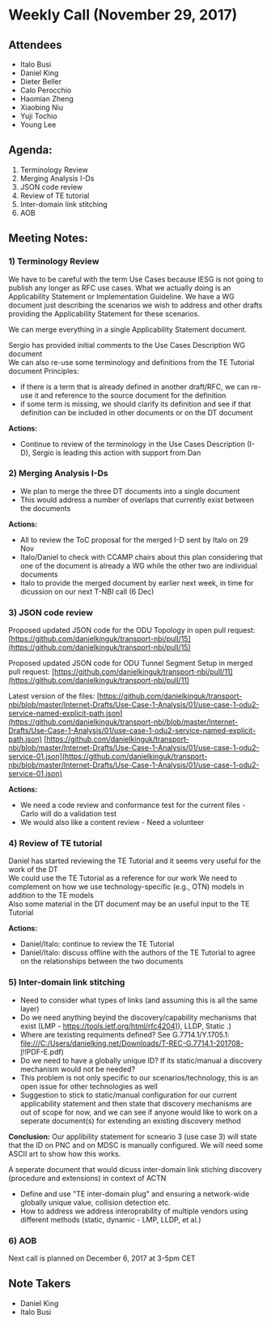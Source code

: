 # Weekly Call (November 29, 2017)

## Attendees
- Italo Busi  
- Daniel King  
- Dieter Beller  
- Calo Perocchio  
- Haomian Zheng  
- Xiaobing Niu  
- Yuji Tochio  
- Young Lee   

## Agenda:
1) Terminology Review
2) Merging Analysis I-Ds
3) JSON code review
4) Review of TE tutorial
5) Inter-domain link stitching
6) AOB

## Meeting Notes:

### 1) Terminology Review
We have to be careful with the term Use Cases because IESG is not going to publish any longer as RFC use cases.
What we actually doing is an Applicability Statement or Implementation Guideline. We have a WG document just describing the scenarios we wish to address and other drafts providing the Applicability Statement for these scenarios.

We can merge everything in a single Applicability Statement document.

Sergio has provided initial comments to the Use Cases Description WG document  
We can also re-use some terminology and definitions from the TE Tutorial document Principles:
- if there is a term that is already defined in another draft/RFC, we can re-use it and reference to the source document for the definition  
- if some term is missing, we should clarify its definition and see if that definition can be included in other documents or on the DT document  
  
**Actions:**  
- Continue to review of the terminology in the Use Cases Description (I-D), Sergio is leading this action with support from Dan

### 2) Merging Analysis I-Ds
- We plan to merge the three DT documents into a single document  
- This would address a number of overlaps that currently exist between the documents  
  
**Actions:**
- All to review the ToC proposal for the merged I-D sent by Italo on 29 Nov  
- Italo/Daniel to check with CCAMP chairs about this plan considering that one of the document is already a WG while the other two are individual documents  
- Italo to provide the merged document by earlier next week, in time for dicussion on our next T-NBI call (6 Dec)

### 3) JSON code review
Proposed updated JSON code for the ODU Topology in open pull request:
[https://github.com/danielkinguk/transport-nbi/pull/15](https://github.com/danielkinguk/transport-nbi/pull/15)

Proposed updated JSON code for ODU Tunnel Segment Setup in merged pull request:
[https://github.com/danielkinguk/transport-nbi/pull/11](https://github.com/danielkinguk/transport-nbi/pull/11)
      
Latest version of the files:
[https://github.com/danielkinguk/transport-nbi/blob/master/Internet-Drafts/Use-Case-1-Analysis/01/use-case-1-odu2-service-named-explicit-path.json](https://github.com/danielkinguk/transport-nbi/blob/master/Internet-Drafts/Use-Case-1-Analysis/01/use-case-1-odu2-service-named-explicit-path.json)
[https://github.com/danielkinguk/transport-nbi/blob/master/Internet-Drafts/Use-Case-1-Analysis/01/use-case-1-odu2-service-01.json](https://github.com/danielkinguk/transport-nbi/blob/master/Internet-Drafts/Use-Case-1-Analysis/01/use-case-1-odu2-service-01.json)

**Actions:**
- We need a code review and conformance test for the current files - Carlo will do a validation test  
- We would also like a content review - Need a volunteer

### 4) Review of TE tutorial
Daniel has started reviewing the TE Tutorial and it seems very useful for the work of the DT  
We could use the TE Tutorial as a reference for our work
We need to complement on how we use technology-specific (e.g., OTN) models in addition to the TE models  
Also some material in the DT document may be an useful input to the TE Tutorial  
  
**Actions:**  
- Daniel/Italo: continue to review the TE Tutorial
- Daniel/Italo: discuss offline with the authors of the TE Tutorial to agree on the relationships between the two documents

### 5) Inter-domain link stitching
- Need to consider what types of links (and assuming this is all the same layer)  
- Do we need anything beyind the discovery/capability mechanisms that exist (LMP - [https://tools.ietf.org/html/rfc4204)](https://tools.ietf.org/html/rfc4204)),  LLDP, Static .)   
- Where are texisting requiments defined? See G.7714.1/Y.1705.1: [file:///C:/Users/danielking.net/Downloads/T-REC-G.7714.1-201708-I](file:///C:/Users/danielking.net/Downloads/T-REC-G.7714.1-201708-I)!!PDF-E.pdf)  
- Do we need to have a globally unique ID? If its static/manual a discovery mechanism would not be needed?  
- This problem is not only specific to our scenarios/technology, this is an open issue for other technologies as well  
- Suggestion to stick to static/manual configuration for our current applicability statement and then state that discovery mechanisms are out of scope for now, and we can see if anyone would like to work on a seperate document(s) for extending an existing discovery method  
  
**Conclusion:**
Our applibility statement for scneario 3 (use case 3) will state that the ID on PNC and on MDSC is manually configured. We will need some ASCII art to show how this works.   
  
A seperate document that would dicuss inter-domain link stiching discovery (procedure and extensions) in context of ACTN  
- Define and use "TE inter-domain plug" and ensuring a network-wide globally unique value, collision detection etc.  
- How to address we address interoprability of multiple vendors using different methods (static, dynamic - LMP, LLDP, et al.)  

### 6) AOB
Next call is planned on December 6, 2017 at 3-5pm CET  

## Note Takers
- Daniel King  
- Italo Busi  
